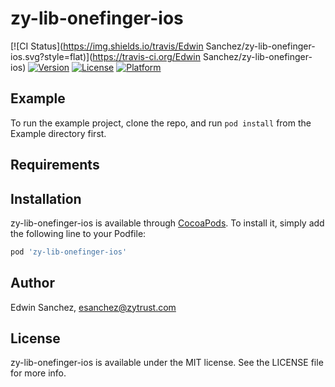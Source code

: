 # zy-lib-onefinger-ios

[![CI Status](https://img.shields.io/travis/Edwin Sanchez/zy-lib-onefinger-ios.svg?style=flat)](https://travis-ci.org/Edwin Sanchez/zy-lib-onefinger-ios)
[![Version](https://img.shields.io/cocoapods/v/zy-lib-onefinger-ios.svg?style=flat)](https://cocoapods.org/pods/zy-lib-onefinger-ios)
[![License](https://img.shields.io/cocoapods/l/zy-lib-onefinger-ios.svg?style=flat)](https://cocoapods.org/pods/zy-lib-onefinger-ios)
[![Platform](https://img.shields.io/cocoapods/p/zy-lib-onefinger-ios.svg?style=flat)](https://cocoapods.org/pods/zy-lib-onefinger-ios)

## Example

To run the example project, clone the repo, and run `pod install` from the Example directory first.

## Requirements

## Installation

zy-lib-onefinger-ios is available through [CocoaPods](https://cocoapods.org). To install
it, simply add the following line to your Podfile:

```ruby
pod 'zy-lib-onefinger-ios'
```

## Author

Edwin Sanchez, esanchez@zytrust.com

## License

zy-lib-onefinger-ios is available under the MIT license. See the LICENSE file for more info.
